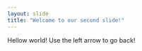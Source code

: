 ```yaml
---
layout: slide
title: "Welcome to our second slide!"
---
```

Hellow world!
Use the left arrow to go back!
